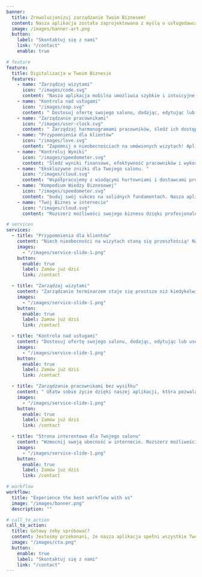 ```yaml
---
banner:
  title: Zrewolucjonizuj zarządzanie Twoim Biznesem!
  content: Nasza aplikacja została zaprojektowana z myślą o usługodawcach na każdym etapie rozwoju biznesu – od początkujących, którzy dopiero rozpoczynają swoją przygodę z branżą, tych prowadzących już jednoosobową działalność, jak również doświadczone salony zatrudniające wielu pracowników.
  image: /images/banner-art.png
  button:
    label: "Skontaktuj się z nami"
    link: "/contact"
    enable: true

# feature
feature:
  title: Digitalizacja w Twoim Biznesie
  features:
    - name: "Zarządzaj wizytami"
      icon: "/images/code.svg"
      content: "Nasza aplikacja mobilna umożliwia szybkie i intuicyjne planowanie, zmiany oraz anulowanie wizyt"
    - name: "Kontrola nad usługami"
      icon: "/images/oop.svg"
      content: " Dostosuj ofertę swojego salonu, dodając, edytując lub usuwając usługi wraz z ich cenami i czasem trwania."
    - name: "Zarządzanie pracownikami"
      icon: "/images/user-clock.svg"
      content: " Zarządzaj harmonogramami pracowników, śledź ich dostępności, a także przypisz ich do konkretnych usług i wizyt."
    - name: "Przypomnienia dla klientów"
      icon: "/images/love.svg"
      content: "Zapomnij o nieobecnościach na umówionych wizytach! Aplikacja automatycznie informuje Twoich klientów o zbliżających się terminach"
    - name: "Kontroluj Wyniki"
      icon: "/images/speedometer.svg"
      content: "Śledź wyniki finansowe, efektywność pracowników i wykorzystanie czasu pracy salonu. Dzięki temu łatwo zidentyfikujesz obszary wymagające poprawy i maksymalizujesz zyski."
    - name: "Ekskluzywne zniżki dla Twojego salonu. "
      icon: "/images/cloud.svg"
      content: "Współpracujemy z wiodącymi hurtowniami i dostawcami produktów kosmetycznych, oferując użytkownikom naszej aplikacji specjalne zniżki."
    - name: "Kompedium Wiedzy Biznesowej"
      icon: "/images/speedometer.svg"
      content: "buduj swój sukces na solidnych fundamentach. Nasza aplikacja zapewnia dostęp do obszernego kompendium wiedzy na temat marketingu, zarządzania czasem i obsługi klienta"
    - name: "Twój Biznes w internecie"
      icon: "/images/cloud.svg"
      content: "Rozszerz możliwości swojego biznesu dzięki profesjonalnej stronie internetowej, dostosowanej do potrzeb Twojego salonu"

# services
services:
  - title: "Przypomnienia dla klientów"
    content: "Niech nieobecności na wizytach staną się przeszłością! Nasza aplikacja usprawnia komunikację z klientami, wysyłając automatyczne przypomnienia o nadchodzących terminach bezpośrednio na ich telefony komórkowe za pośrednictwem SMS. Ta funkcja nie tylko minimalizuje ryzyko niepojawienia się klienta na umówionym spotkaniu, ale także utrzymuje stały kontakt między Twoim salonem a klientami, zapewniając, że są oni zawsze na bieżąco i gotowi na swoje wizyty."
    images:
      - "/images/service-slide-1.png"
    button:
      enable: true
      label: Zamów już dziś
      link: /contact

  - title: "Zarządzaj wizytami"
    content: "Zarządzanie terminarzem staje się prostsze niż kiedykolwiek dzięki naszej aplikacji. Zapewnia ona łatwość w planowaniu, modyfikowaniu i odwoływaniu spotkań, co sprawia, że operacje w Twoim salonie przebiegają gładko i bez zakłóceń. Bez względu na to, czy przyjmujesz rezerwacje od nowych klientów, czy dostosowujesz istniejące terminy, nasze rozwiązanie umożliwia realizację tych zadań w sposób szybki i bezproblemowy, wykorzystując do tego tylko kilka prostych kliknięć."
    images:
      - "/images/service-slide-1.png"
    button:
      enable: true
      label: Zamów już dziś
      link: /contact

  - title: "Kontrola nad usługami"
    content: "Dostosuj ofertę swojego salonu, dodając, edytując lub usuwając usługi wraz z ich cenami i czasem trwania. Nasza aplikacja pozwala na łatwe zarządzanie pełną gamą usług, umożliwiając klientom wybór idealnego zabiegu, dopasowanego do ich potrzeb."
    images:
      - "/images/service-slide-1.png"
    button:
      enable: true
      label: Zamów już dziś
      link: /contact

  - title: "Zarządzanie pracownikami bez wysiłku"
    content: " Ułatw sobie życie dzięki naszej aplikacji, która pozwala na zarządzanie harmonogramami pracowników, śledzenie ich dostępności, a także przypisywanie ich do konkretnych usług i wizyt. Zapewnij płynną organizację pracy i maksymalizuj satysfakcję klientów."
    images:
      - "/images/service-slide-1.png"
    button:
      enable: true
      label: Zamów już dziś
      link: /contact

  - title: "Strona interentowa dla Twojego salonu"
    content: "Wzmocnij swoją obecność w internecie. Rozszerz możliwości swojego biznesu dzięki profesjonalnej stronie internetowej, dostosowanej do potrzeb Twojego salonu. To prosty sposób, aby zwiększyć widoczność w sieci, przyciągnąć nowych klientów i zapewnić łatwy dostęp do informacji o Twoich usługach i promocjach. Dla klientów aplikacji oferujemy możliwość łatwego dokupienia i personalizacji strony internetowej (399zł rocznie), co stanowi doskonałe uzupełnienie Twojego profesjonalnego wizerunku."
    images:
      - "/images/service-slide-1.png"
    button:
      enable: true
      label: Zamów już dziś
      link: /contact

# workflow
workflow:
  title: "Experience the best workflow with us"
  image: "/images/banner.png"
  description: ""

# call_to_action
call_to_action:
  title: Gotowy żeby spróbować?
  content: Jesteśmy przekonani, że nasza aplikacja spełni wszystkie Twoje oczekiwania. Dajemy Ci wyjątkową możliwość przetestowania jej w pełni za darmo przez 30 dni. Wykorzystaj ten czas, aby przekonać się, jak nasze rozwiązanie może ułatwić i usprawnić zarządzanie Twoim salonem. Spróbuj, nie ponosząc żadnych kosztów
  image: "/images/cta.png"
  button:
    enable: true
    label: "Skontaktuj się z nami"
    link: "/contact"
---
```

